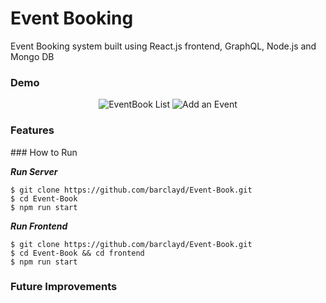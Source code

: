 # Event Booking

Event Booking system built using React.js frontend, GraphQL, Node.js and Mongo DB

### Demo

<p align="center">

<img alt="EventBook List" src='https://user-images.githubusercontent.com/39765499/61582794-4454e780-ab27-11e9-8f4a-977852ba95aa.png'>

  <img alt="Add an Event" src='https://user-images.githubusercontent.com/39765499/61582793-4454e780-ab27-11e9-8439-8e940a6a8709.png'>
</p>

### Features

### How to Run

**_Run Server_**

```
$ git clone https://github.com/barclayd/Event-Book.git
$ cd Event-Book
$ npm run start
```

**_Run Frontend_**

```
$ git clone https://github.com/barclayd/Event-Book.git
$ cd Event-Book && cd frontend
$ npm run start
```

### Future Improvements
